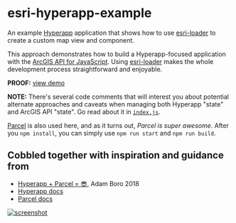 # esri-hyperapp-example

An example [Hyperapp](https://hyperapp.js.org/) application that shows how to use [esri-loader](https://github.com/Esri/esri-loader) to create a custom map view and component.

This approach demonstrates how to build a Hyperapp-focused application with the [ArcGIS API for JavaScript](https://developers.arcgis.com/javascript/). Using [esri-loader](https://github.com/Esri/esri-loader) makes the whole development process straightforward and enjoyable.

**PROOF:** [view demo](https://jwasilgeo.github.io/esri-hyperapp-example/)

**NOTE:** There's several code comments that will interest you about potential alternate approaches and caveats when managing both Hyperapp "state" and ArcGIS API "state". Go read about it in [`index.js`](https://github.com/jwasilgeo/esri-hyperapp-example/blob/master/index.js).

[Parcel](https://parceljs.org/) is also used here, and as it turns out, _Parcel is super awesome_. After you `npm install`, you can simply use `npm run start` and `npm run build`.

## Cobbled together with inspiration and guidance from

- [Hyperapp + Parcel = 😎](https://blog.daftcode.pl/hyperapp-parcel-71823bd93f1c), Adam Boro 2018
- [Hyperapp docs](https://github.com/hyperapp/hyperapp/blob/master/README.md)
- [Parcel docs](https://parceljs.org/)

[![screenshot](https://raw.githubusercontent.com/jwasilgeo/esri-hyperapp-example/master/screenshot.png)](https://jwasilgeo.github.io/esri-hyperapp-example/)
